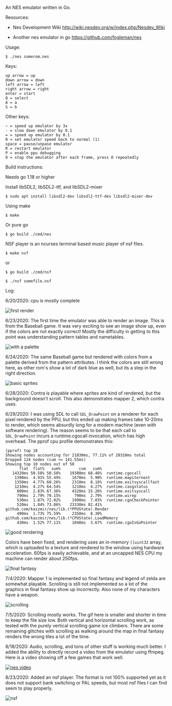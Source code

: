 An NES emulator written in Go.

Resources:

* Nes Development Wiki http://wiki.nesdev.org/w/index.php/Nesdev_Wiki

* Another nes emulator in go https://github.com/fogleman/nes

Usage:

```
$ ./nes somerom.nes
```

Keys:
```
up arrow = up
down arrow = down
left arrow = left
right arrow = right
enter = start
Q = select
A = a
S = b
```

Other keys:
```
~ = speed up emulator by 3x
- = slow down emulator by 0.1
= = speed up emulator by 0.1
0 = set emulator speed back to normal (1)
space = pause/unpase emulator
R = restart emulator
P = enable ppu debugging
O = stop the emulator after each frame, press O repeatedly
```

Build instructions:

Needs go 1.18 or higher

Install libSDL2, libSDL2-ttf, and libSDL2-mixer
```
$ sudo apt install libsdl2-dev libsdl2-ttf-dev libsdl2-mixer-dev
```

Using make
```
$ make
```

Or pure go
```
$ go build ./cmd/nes
```

NSF player is an ncurses terminal based music player of nsf files.
```
$ make nsf
```
or
```
$ go build ./cmd/nsf
```

```
$ ./nsf somefile.nsf
```

Log:

6/20/2020: cpu is mostly complete

![first render](./pics/nes1.png)

6/23/2020: The first time the emulator was able to render an image. This is from the Baseball game. It was very exciting to see an image show up, even if the colors are not exactly correct! Mostly the difficulty in getting to this point was understanding pattern tables and nametables.

![with a palette](./pics/nes-palette.png)

6/24/2020: The same Baseball game but rendered with colors from a palette derived from the pattern attributes. I think the colors are still wrong here, as other rom's show a lot of dark blue as well, but its a step in the right direction.

![basic sprites](./pics/contra.gif)

6/28/2020: Contra is playable where sprites are kind of rendered, but the background doesn't scroll. This also demonstrates mapper 2, which contra uses.

6/29/2020: I was using SDL to call `SDL_DrawPoint` on a renderer for each pixel rendered by the PPU, but this ended up making frames take 10-20ms to render, which seems absurdly long for a modern machine (even with software rendering). The reason seems to be that each call to `SDL_DrawPoint` incurs a runtime.cgocall invocation, which has high overhead. The pprof cpu profile demonstrates this:

```
(pprof) top 10
Showing nodes accounting for 21830ms, 77.11% of 28310ms total
Dropped 124 nodes (cum <= 141.55ms)
Showing top 10 nodes out of 50
      flat  flat%   sum%        cum   cum%
   14320ms 50.58% 50.58%    19380ms 68.46%  runtime.cgocall
    1390ms  4.91% 55.49%     1670ms  5.90%  runtime.mapiternext
    1350ms  4.77% 60.26%     2310ms  8.16%  runtime.exitsyscallfast
    1210ms  4.27% 64.54%     1210ms  4.27%  runtime.casgstatus
     800ms  2.83% 67.36%     4320ms 15.26%  runtime.exitsyscall
     790ms  2.79% 70.15%      790ms  2.79%  runtime.wirep
     530ms  1.87% 72.02%     1990ms  7.03%  runtime.cgoCheckPointer
     520ms  1.84% 73.86%    23330ms 82.41%  github.com/kazzmir/nes/lib.(*PPUState).Render
     490ms  1.73% 75.59%     2350ms  8.30%  github.com/kazzmir/nes/lib.(*CPUState).LoadMemory
     430ms  1.52% 77.11%     1040ms  3.67%  runtime.cgoIsGoPointer
```

![good rendering](./pics/contra2.gif)

Colors have been fixed, and rendering uses an in-memory `[]uint32` array, which is uploaded to a texture and rendered to the window using hardware acceleration. 60fps is easily achievable, and at an uncapped NES CPU my machine can render about 250fps.

![final fantasy](./pics/final-fantasy.gif)

7/4/2020: Mapper 1 is implemented so final fantasy and legend of zelda are somewhat playable. Scrolling is still not implemented so a lot of the graphics in final fantasy show up incorrectly. Also none of my characters have a weapon.

![scrolling](./pics/contra3.gif)

7/5/2020: Scrolling mostly works. The gif here is smaller and shorter in time to keep the file size low. Both vertical and horizontal scrolling work, as tested with the purely vertical scrolling game ice climbers. There are some remaining glitches with scrolling as walking around the map in final fantasy renders the wrong tiles a lot of the time.

8/18/2020: Audio, scrolling, and tons of other stuff is working much better. I added the ability to directly record a video from the emulator using ffmpeg. Here is a video showing off a few games that work well.

[![nes video](https://img.youtube.com/vi/X8OQhbjnr9o/0.jpg)](https://youtube.com/watch?v=X8OQhbjnr9o)

8/23/2020: Added an nsf player. The format is not 100% supported yet as it does not support bank switching or PAL speeds, but most nsf files I can find seem to play properly.

![nsf](./pics/nsf.png)
